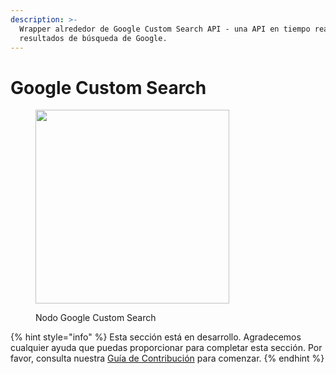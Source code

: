 ```yaml
---
description: >-
  Wrapper alrededor de Google Custom Search API - una API en tiempo real para acceder a los
  resultados de búsqueda de Google.
---
```


# Google Custom Search

<figure><img src="../../../.gitbook/assets/image (3) (1) (1) (1) (1) (1) (1) (1).png" alt="" width="310"><figcaption><p>Nodo Google Custom Search</p></figcaption></figure>

{% hint style="info" %}
Esta sección está en desarrollo. Agradecemos cualquier ayuda que puedas proporcionar para completar esta sección. Por favor, consulta nuestra [Guía de Contribución](../../../contributing/) para comenzar.
{% endhint %}
